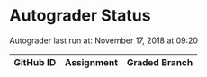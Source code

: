 # Autograder Status
Autograder last run at: November 17, 2018 at 09:20

| GitHub ID | Assignment | Graded Branch |
|-----------|------------|---------------|
